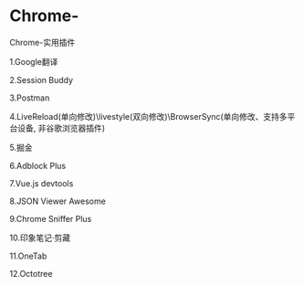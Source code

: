 # Chrome-
Chrome-实用插件

1.Google翻译

2.Session Buddy

3.Postman

4.LiveReload(单向修改)\livestyle(双向修改)\BrowserSync(单向修改、支持多平台设备, 非谷歌浏览器插件)

5.掘金 

6.Adblock Plus

7.Vue.js devtools

8.JSON Viewer Awesome

9.Chrome Sniffer Plus

10.印象笔记·剪藏

11.OneTab

12.Octotree
